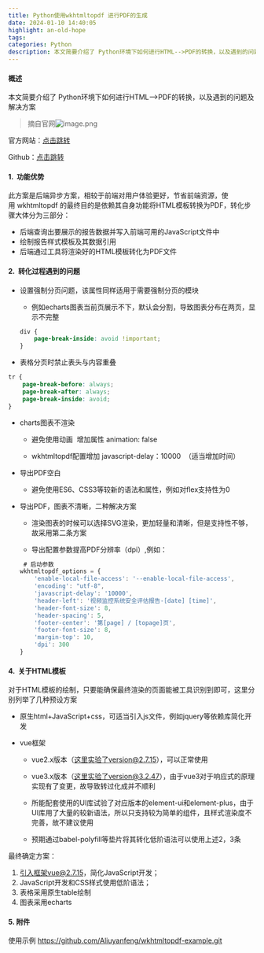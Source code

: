 ```yaml
---
title: Python使用wkhtmltopdf 进行PDF的生成
date: 2024-01-10 14:40:05
highlight: an-old-hope
tags: 
categories: Python
description: 本文简要介绍了 Python环境下如何进行HTML-->PDF的转换，以及遇到的问题及解决方案。
---
```

#### 概述

本文简要介绍了 Python环境下如何进行HTML-->PDF的转换，以及遇到的问题及解决方案
<!--more-->
> 摘自官网![image.png](https://p3-juejin.byteimg.com/tos-cn-i-k3u1fbpfcp/700df87a573b4bbbaf3f4ddad7eee148~tplv-k3u1fbpfcp-jj-mark:0:0:0:0:q75.image#?w=1000&h=400&s=573622&e=png&b=f9f9f9)

官方网站：[点击跳转](https://wkhtmltopdf.org/)

Github：[点击跳转](https://github.com/wkhtmltopdf/wkhtmltopdf)
#### 1.  功能优势

此方案是后端异步方案，相较于前端对用户体验更好，节省前端资源，使用 wkhtmltopdf 的最终目的是依赖其自身功能将HTML模板转换为PDF，转化步骤大体分为三部分：
- 后端查询出要展示的报告数据并写入前端可用的JavaScript文件中
- 绘制报告样式模板及其数据引用
- 后端通过工具将渲染好的HTML模板转化为PDF文件

#### 2.  转化过程遇到的问题

- 设置强制分页问题，该属性同样适用于需要强制分页的模块

    - 例如echarts图表当前页展示不下，默认会分割，导致图表分布在两页，显示不完整

    ``` css
    div {
        page-break-inside: avoid !important;
    }
    ```

- 表格分页时禁止表头与内容重叠

``` css
tr {
    page-break-before: always;
    page-break-after: always;
    page-break-inside: avoid;
}
```

- charts图表不渲染

    - 避免使用动画  增加属性 animation: false

    - wkhtmltopdf配置增加 javascript-delay：10000  （适当增加时间）

- 导出PDF空白

    - 避免使用ES6、CSS3等较新的语法和属性，例如对flex支持性为0

- 导出PDF，图表不清晰，二种解决方案

    - 渲染图表的时候可以选择SVG渲染，更加轻量和清晰，但是支持性不够，故采用第二条方案

    - 导出配置参数提高PDF分辨率（dpi）,例如：

    ``` javascript
     # 启动参数
    wkhtmltopdf_options = {
        'enable-local-file-access': '--enable-local-file-access',
        'encoding': "utf-8",
        'javascript-delay': '10000',
        'header-left': '视频监控系统安全评估报告-[date] [time]',
        'header-font-size': 8,
        'header-spacing': 5,
        'footer-center': '第[page] / [topage]页',
        'footer-font-size': 8,
        'margin-top': 10,
        'dpi': 300
    }
    ```
    
 #### 4.  关于HTML模板

对于HTML模板的绘制，只要能确保最终渲染的页面能被工具识别到即可，这里分别列举了几种预设方案

- 原生html+JavaScript+css，可适当引入js文件，例如jquery等依赖库简化开发

- vue框架

    - vue2.x版本（这里实验了version@2.7.15），可以正常使用

    - vue3.x版本（这里实验了version@3.2.47），由于vue3对于响应式的原理实现有了变更，故导致转过化成并不顺利

    - 所能配套使用的UI库试验了对应版本的element-ui和element-plus，由于UI库用了大量的较新语法，所以只支持较为简单的组件，且样式渲染度不完善，故不建议使用

    - 预期通过babel-polyfill等垫片将其转化低阶语法可以使用上述2，3条

最终确定方案：

1. 引入框架vue@2.7.15，简化JavaScript开发；
2. JavaScript开发和CSS样式使用低阶语法；
3. 表格采用原生table绘制
4. 图表采用echarts

#### 5. 附件
使用示例
https://github.com/Aliuyanfeng/wkhtmltopdf-example.git


